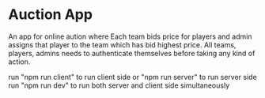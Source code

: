 
# Auction App

An app for online aution where Each team bids price for players and admin assigns that player to the team which has bid highest price. All teams, players, admins needs to authenticate themselves before taking any kind of action.

run "npm run client" to run client side
or "npm run server" to run server side
run "npm run dev" to run both server and client side simultaneously
